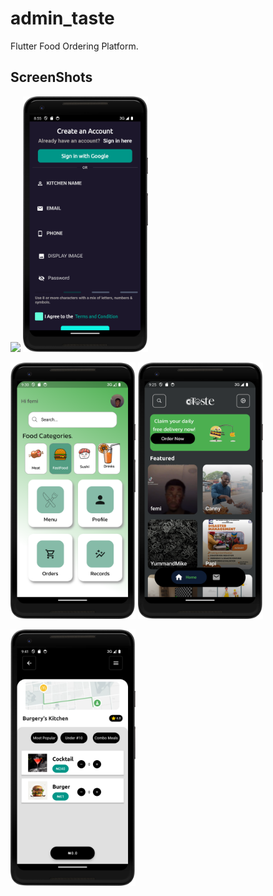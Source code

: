 # admin_taste

Flutter Food Ordering Platform.

## ScreenShots

<img src="screenshots/who_are_you.png" width="200"/>     <img src="screenshots/admin_signup_page.png" width="200"/>

<img src="screenshots/admin_home_page.png" width="200"/>       <img src="screenshots/customer_home_page.png" width="200"/>   

<img src="screenshots/customer_menu_page.png" width="200"/>


